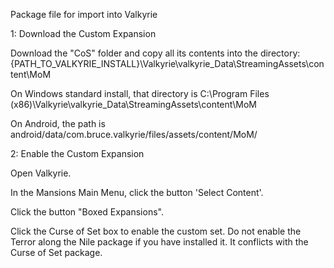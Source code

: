 Package file for import into Valkyrie

1: Download the Custom Expansion

Download the "CoS" folder and copy all its contents into the directory:{PATH_TO_VALKYRIE_INSTALL}\Valkyrie\valkyrie_Data\StreamingAssets\content\MoM

On Windows standard install, that directory is C:\Program Files (x86)\Valkyrie\valkyrie_Data\StreamingAssets\content\MoM

On Android, the path is android/data/com.bruce.valkyrie/files/assets/content/MoM/





2: Enable the Custom Expansion

Open Valkyrie.

In the Mansions Main Menu, click the button 'Select Content'.

Click the button "Boxed Expansions".

Click the Curse of Set box to enable the custom set.
Do not enable the Terror along the Nile package if you have installed it.  It conflicts with the Curse of Set package.
